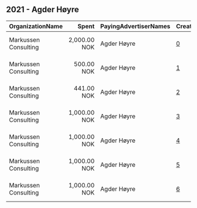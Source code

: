## 2021 - Agder Høyre 
|OrganizationName|Spent|PayingAdvertiserNames|CreativeUrls|Impressions|Genders|AgeBrackets|CountryCodes|BillingAddresses|CandidateBallotInformation|
|:---|---:|:---|:---|---:|:---|:---|:---|:---|:---|
|Markussen Consulting|2,000.00 NOK|Agder Høyre|[0](https://www.snap.com/political-ads/asset/dcca397d90921bd7f0d293ec6d98f4138a563020bfdf8dc0cae20c1ca4059de8?mediaType=mp4)|33,560||17+|norway|"Kongens gate 29,Kristiansand ,4610,NO"|Aase Marthe Horrigmo|
|Markussen Consulting|500.00 NOK|Agder Høyre|[1](https://www.snap.com/political-ads/asset/9798994ba8494a5bc6540ba8f3744d844217bd0d727b29596b38189dfa537b94?mediaType=mp4)|6,411||30+|norway|"Kongens gate 29,Kristiansand ,4610,NO"|Nicolai Osteby fra Kristiansand|
|Markussen Consulting|441.00 NOK|Agder Høyre|[2](https://www.snap.com/political-ads/asset/e9511bd7a0e32df815841c1b55b8797eafac6429a22fa756e0ce29b5204ff3f2?mediaType=mp4)|4,628||17-35|norway|"Kongens gate 29,Kristiansand ,4610,NO"|Amalie Gunnufsen|
|Markussen Consulting|1,000.00 NOK|Agder Høyre|[3](https://www.snap.com/political-ads/asset/e50cfc7c4a04241cb31fda552fb45f4a23557f04f0f74db23cf5746930d22ee1?mediaType=mp4)|8,921||30+|norway|"Kongens gate 29,Kristiansand ,4610,NO"|Ingunn Foss|
|Markussen Consulting|1,000.00 NOK|Agder Høyre|[4](https://www.snap.com/political-ads/asset/c398171f5a79dc308479aeeb7664cd16626b93273ea8cd9db1eb0e74a6325983?mediaType=mp4)|48,678||35-|norway|"Kongens gate 29,Kristiansand ,4610,NO"|Amalie Kollstrand|
|Markussen Consulting|1,000.00 NOK|Agder Høyre|[5](https://www.snap.com/political-ads/asset/7f25e74c4a27f3a3649c66133fe0a329d2960c749842a9e22c888ae7708c9571?mediaType=mp4)|20,382||17+|norway|"Kongens gate 29,Kristiansand ,4610,NO"|Svein Harberg|
|Markussen Consulting|1,000.00 NOK|Agder Høyre|[6](https://www.snap.com/political-ads/asset/6482376db5ca2a35d97691caadf162c40fecce9ef3d2e30aa7cec835e6ee2fe9?mediaType=mp4)|11,152|FEMALE|19+|norway|"Kongens gate 29,Kristiansand ,4610,NO"|Aase Marthe Horrigmo|

